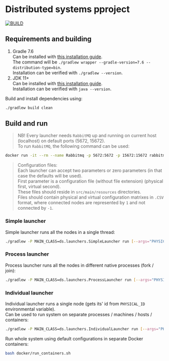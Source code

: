 # Distributed systems pproject

[![BUILD](https://github.com/pseusys/distributed_project/actions/workflows/simple.yml/badge.svg)](https://github.com/pseusys/distributed_project/actions/workflows/simple.yml)

## Requirements and building

1. Gradle 7.6  
   Can be installed with [this installation guide](https://gradle.org/install/#with-the-gradle-wrapper).  
   The command will be `./gradlew wrapper --gradle-version=7.6 --distribution-type=bin`.  
   Installation can be verified with `./gradlew --version`.
2. JDK 11+  
   Can be installed with [this installation guide](https://openjdk.org/install/).  
   Installation can be verified with `java --version`.

Build and install dependencies using:

```bash
./gradlew build clean
```

## Build and run

> NB! Every launcher needs `RabbitMQ` up and running on current host (localhost) on default ports (5672, 15672).  
  To run `RabbitMQ`, the following command can be used:

```bash
docker run -it --rm --name Rabbitmq -p 5672:5672 -p 15672:15672 rabbitmq:3.11-management
```

> Configuration files:  
  Each launcher can accept two parameters or zero parameters (in that case the defaults will be used).  
  First parameter is a configuration file (without file extension) (physical first, virtual second).  
  These files should reside in `src/main/resources` directories.  
  Files should contain physical and virtual configuration matrixes in `.CSV` format, where connected nodes are represented by `1` and not connected by `-1`.

### Simple launcher

Simple launcher runs all the nodes in a single thread:

```bash
./gradlew -P MAIN_CLASS=ds.launchers.SimpleLauncher run [--args="PHYSICAL_CONFIG VIRTUAL_CONFIG"]
```

### Process launcher

Process launcher runs all the nodes in different native processes (fork / join):

```bash
./gradlew -P MAIN_CLASS=ds.launchers.ProcessLauncher run [--args="PHYSICAL_CONFIG VIRTUAL_CONFIG"]
```

### Individual launcher

Individual launcher runs a single node (gets its' id from `PHYSICAL_ID` environmental variable).  
Can be used to run system on separate processes / machines / hosts / containers:

```bash
./gradlew -P MAIN_CLASS=ds.launchers.IndividualLauncher run [--args="PHYSICAL_CONFIG VIRTUAL_CONFIG"]
```

Run whole system using default configurations in separate Docker containers:

```bash
bash docker/run_containers.sh
```
